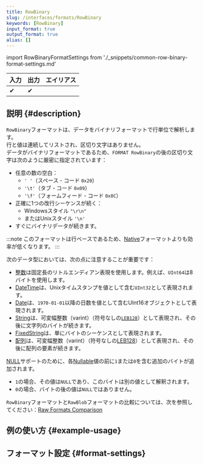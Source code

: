 ```yaml
---
title: RowBinary
slug: /interfaces/formats/RowBinary
keywords: [RowBinary]
input_format: true
output_format: true
alias: []
---
```


import RowBinaryFormatSettings from './_snippets/common-row-binary-format-settings.md'

| 入力 | 出力 | エイリアス |
|-------|--------|-------|
| ✔     | ✔      |       |

## 説明 {#description}

`RowBinary`フォーマットは、データをバイナリフォーマットで行単位で解析します。  
行と値は連続してリストされ、区切り文字はありません。  
データがバイナリフォーマットであるため、`FORMAT RowBinary`の後の区切り文字は次のように厳密に指定されています：

- 任意の数の空白：
  - `' '`（スペース - コード `0x20`）
  - `'\t'`（タブ - コード `0x09`）
  - `'\f'`（フォームフィード - コード `0x0C`） 
- 正確に1つの改行シーケンスが続く：
  - Windowsスタイル `"\r\n"` 
  - またはUnixスタイル `'\n'`
- すぐにバイナリデータが続きます。

:::note
このフォーマットは行ベースであるため、[Native](../Native.md)フォーマットよりも効率が低くなります。
:::

次のデータ型においては、次の点に注意することが重要です：

- [整数](../../../sql-reference/data-types/int-uint.md)は固定長のリトルエンディアン表現を使用します。例えば、`UInt64`は8バイトを使用します。
- [DateTime](../../../sql-reference/data-types/datetime.md)は、Unixタイムスタンプを値として含む`UInt32`として表現されます。
- [Date](../../../sql-reference/data-types/date.md)は、`1970-01-01`以降の日数を値として含むUInt16オブジェクトとして表現されます。
- [String](../../../sql-reference/data-types/string.md)は、可変幅整数（varint）（符号なしの[`LEB128`](https://en.wikipedia.org/wiki/LEB128)）として表現され、その後に文字列のバイトが続きます。
- [FixedString](../../../sql-reference/data-types/fixedstring.md)は、単にバイトのシーケンスとして表現されます。
- [配列](../../../sql-reference/data-types/array.md)は、可変幅整数（varint）（符号なしの[LEB128](https://en.wikipedia.org/wiki/LEB128)）として表現され、その後に配列の要素が続きます。

[NULL](/sql-reference/syntax#null)サポートのために、各[Nullable](/sql-reference/data-types/nullable.md)値の前に`1`または`0`を含む追加のバイトが追加されます。  
- `1`の場合、その値は`NULL`であり、このバイトは別の値として解釈されます。  
- `0`の場合、バイトの後の値は`NULL`ではありません。

`RowBinary`フォーマットと`RawBlob`フォーマットの比較については、次を参照してください：[Raw Formats Comparison](../RawBLOB.md/#raw-formats-comparison)

## 例の使い方 {#example-usage}

## フォーマット設定 {#format-settings}

<RowBinaryFormatSettings/>
